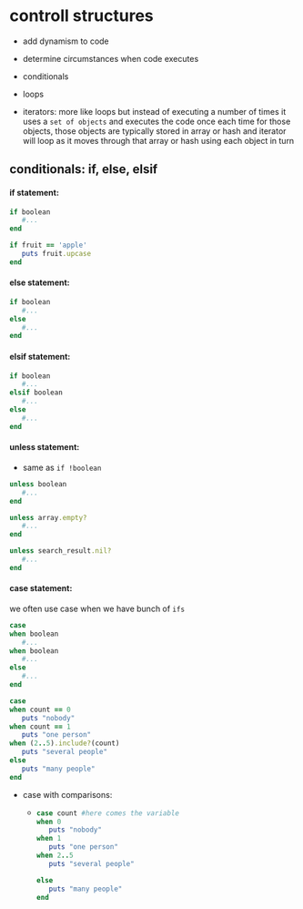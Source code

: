 # controll structures

- add dynamism to code

- determine circumstances when code executes

- conditionals

- loops

- iterators: more like loops but instead of executing a number of times it uses a `set of objects` and executes the code once each time for those objects, those objects are typically stored in array or hash and iterator will loop as it moves through that array or hash using each object in turn

## conditionals: if, else, elsif

#### if statement:

```ruby
if boolean
   #...
end

if fruit == 'apple'
   puts fruit.upcase
end
```

#### else statement:

```ruby
if boolean
   #...
else
   #...
end
```

#### elsif statement:

```ruby
if boolean
   #...
elsif boolean
   #...
else
   #...
end
```

#### unless statement:

- same as `if !boolean`

```ruby
unless boolean
   #...
end

unless array.empty?
   #...
end

unless search_result.nil?
   #...
end
```

#### case statement:

we often use case when we have bunch of `ifs`

```ruby
case
when boolean
   #...
when boolean
   #...
else
   #...
end

case
when count == 0
   puts "nobody"
when count == 1
   puts "one person"
when (2..5).include?(count)
   puts "several people"
else
   puts "many people"
end
```

- case with comparisons:
  
  - ```ruby
    case count #here comes the variable
    when 0
       puts "nobody"
    when 1
       puts "one person"
    when 2..5
       puts "several people"
    
    else
       puts "many people"
    end
    ```


